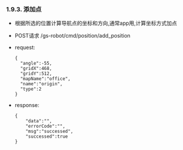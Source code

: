 ### 1.9.3. 添加点

  - 根据所选的位置计算导航点的坐标和方向,通常app用,计算坐标方式加点

  - POST请求 /gs-robot/cmd/position/add_position

  - request:

    ```
    {
      "angle":-55,
      "gridX":468,
      "gridY":512,
      "mapName":"office",
      "name":"origin",
      "type":2
    }
    ```

  - response:

    ```
    {
        "data":"",
        "errorCode":"",
        "msg":"successed",
        "successed":true
    }
    ```